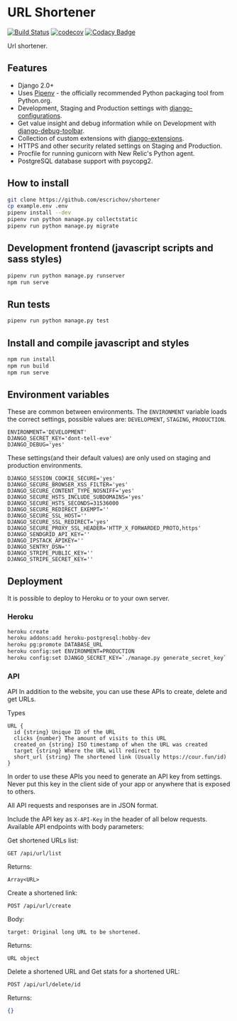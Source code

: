 # URL Shortener
[![Build Status](https://travis-ci.org/escrichov/shortener.svg?branch=master)](https://travis-ci.org/escrichov/shortener)
[![codecov](https://codecov.io/gh/escrichov/shortener/branch/master/graph/badge.svg)](https://codecov.io/gh/escrichov/shortener)
[![Codacy Badge](https://api.codacy.com/project/badge/Grade/4172b033b6ec441983df62d40d3e7499)](https://www.codacy.com/app/escrichov/shortener?utm_source=github.com&amp;utm_medium=referral&amp;utm_content=escrichov/shortener&amp;utm_campaign=Badge_Grade)

Url shortener.

## Features

  - Django 2.0+
  - Uses [Pipenv](https://github.com/kennethreitz/pipenv) - the officially recommended Python packaging tool from Python.org.
  - Development, Staging and Production settings with [django-configurations](https://django-configurations.readthedocs.org).
  - Get value insight and debug information while on Development with [django-debug-toolbar](https://django-debug-toolbar.readthedocs.org).
  - Collection of custom extensions with [django-extensions](http://django-extensions.readthedocs.org).
  - HTTPS and other security related settings on Staging and Production.
  - Procfile for running gunicorn with New Relic's Python agent.
  - PostgreSQL database support with psycopg2.

## How to install

```bash
git clone https://github.com/escrichov/shortener
cp example.env .env
pipenv install --dev
pipenv run python manage.py collectstatic
pipenv run python manage.py migrate
```

## Development frontend (javascript scripts and sass styles)
```bash
pipenv run python manage.py runserver
npm run serve
```

## Run tests

```bash
pipenv run python manage.py test
```

## Install and compile javascript and styles

```bash
npm run install
npm run build
npm run serve
```

## Environment variables

These are common between environments. The `ENVIRONMENT` variable loads the correct settings, possible values are: `DEVELOPMENT`, `STAGING`, `PRODUCTION`.

```
ENVIRONMENT='DEVELOPMENT'
DJANGO_SECRET_KEY='dont-tell-eve'
DJANGO_DEBUG='yes'
```

These settings(and their default values) are only used on staging and production environments.

```
DJANGO_SESSION_COOKIE_SECURE='yes'
DJANGO_SECURE_BROWSER_XSS_FILTER='yes'
DJANGO_SECURE_CONTENT_TYPE_NOSNIFF='yes'
DJANGO_SECURE_HSTS_INCLUDE_SUBDOMAINS='yes'
DJANGO_SECURE_HSTS_SECONDS=31536000
DJANGO_SECURE_REDIRECT_EXEMPT=''
DJANGO_SECURE_SSL_HOST=''
DJANGO_SECURE_SSL_REDIRECT='yes'
DJANGO_SECURE_PROXY_SSL_HEADER='HTTP_X_FORWARDED_PROTO,https'
DJANGO_SENDGRID_API_KEY=''
DJANGO_IPSTACK_APIKEY=''
DJANGO_SENTRY_DSN=''
DJANGO_STRIPE_PUBLIC_KEY=''
DJANGO_STRIPE_SECRET_KEY=''
```

## Deployment

It is possible to deploy to Heroku or to your own server.

### Heroku

```bash
heroku create
heroku addons:add heroku-postgresql:hobby-dev
heroku pg:promote DATABASE_URL
heroku config:set ENVIRONMENT=PRODUCTION
heroku config:set DJANGO_SECRET_KEY=`./manage.py generate_secret_key`
```

### API

API
In addition to the website, you can use these APIs to create, delete and get URLs.

Types
```
URL {
  id {string} Unique ID of the URL
  clicks {number} The amount of visits to this URL
  created_on {string} ISO timestamp of when the URL was created
  target {string} Where the URL will redirect to
  short_url {string} The shortened link (Usually https://cour.fun/id)
}
```
In order to use these APIs you need to generate an API key from settings. Never put this key in the client side of your app or anywhere that is exposed to others.

All API requests and responses are in JSON format.

Include the API key as ```X-API-Key``` in the header of all below requests. Available API endpoints with body parameters:

Get shortened URLs list:
```
GET /api/url/list
```
Returns:
```
Array<URL>
```
Create a shortened link:
```
POST /api/url/create
```
Body:
```
target: Original long URL to be shortened.
```
Returns:
```
URL object
```
Delete a shortened URL and Get stats for a shortened URL:
```
POST /api/url/delete/id
```
Returns:
```json
{}
```
